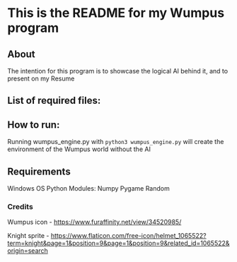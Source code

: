 # This is the README for my Wumpus program

## About

The intention for this program is to showcase the logical AI behind it, and to present on my Resume

## List of required files:



## How to run:

Running wumpus_engine.py with
`python3 wumpus_engine.py`
will create the environment of the Wumpus world without the AI



## Requirements

Windows OS
Python Modules:
    Numpy
    Pygame
    Random

### Credits 

Wumpus icon - https://www.furaffinity.net/view/34520985/

Knight sprite - https://www.flaticon.com/free-icon/helmet_1065522?term=knight&page=1&position=9&page=1&position=9&related_id=1065522&origin=search